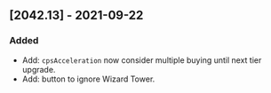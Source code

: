 ## [2042.13] - 2021-09-22
### Added
- Add: `cpsAcceleration` now consider multiple buying until next tier upgrade.
- Add: button to ignore Wizard Tower.